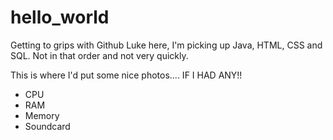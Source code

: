 # hello_world
Getting to grips with Github
Luke here, I'm picking up Java, HTML, CSS and SQL. Not in that order and not very quickly.

This is where I'd put some nice photos.... IF I HAD ANY!!

<!DOCTYPE html>
<html>
  <head>
    <title>Webpage</title>
  </head>
  
  <body>
      <ul>
      <li>CPU</li>
      <li>RAM</li>
      <li>Memory</li>
      <li>Soundcard</li>
      </ul>
  </body>
  
</html>
